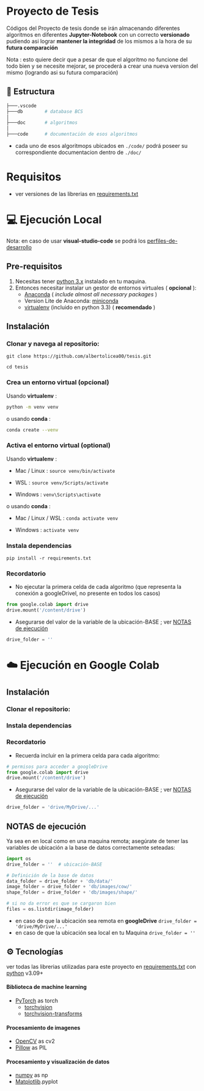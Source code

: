 # Proyecto de Tesis

Códigos del Proyecto de tesis donde se irán almacenando diferentes algoritmos en diferentes **Jupyter-Notebook** con un correcto **versionado** pudiendo asi lograr **mantener la integridad** de los mismos a la hora de su **futura comparación**

Nota : esto quiere decir que a pesar de que el algoritmo no funcione del todo bien y se necesite mejorar, se procederá a crear una nueva version del mismo (logrando asi su futura comparación)

## 🌳 Estructura

```bash
├───.vscode
├───db        # database BCS
│
├───doc       # algoritmos
│
├───code      # documentación de esos algoritmos
```

- cada uno de esos algoritmops ubicados en `./code/` podrá poseer su correspondiente documentacion dentro de `./doc/`

# Requisitos

<!-- TODO
- propiedades de la maquina para su ejecución

- ?? conexión a internet estable
-->

- ver versiones de las librerias en [requirements.txt]('./requirements.txt')

# 💻 Ejecución Local

Nota: en caso de usar **visual-studio-code** se podrá los [perfiles-de-desarrollo]('./vscode-profiles/')

## Pre-requisitos

1. Necesitas tener [python 3.x](https://www.python.org/) instalado en tu maquina.
2. Entonces necesitar instalar un gestor de entornos virtuales ( **opcional** ):
   - [Anaconda](https://www.anaconda.com/) ( _include almost all necessary packages_ )
   - Version Lite de Anaconda: [miniconda](https://docs.anaconda.com/free/miniconda/index.html)
   - [virtualenv](https://pypi.org/project/virtualenv/) (incluido en python 3.3) ( **recomendado** )

## Instalación

### Clonar y navega al repositorio:

```batch
git clone https://github.com/albertolicea00/tesis.git
```

```batch
cd tesis
```

### Crea un entorno virtual (opcional)

Usando **virtualenv** :

```bash
python -m venv venv
```

o usando **conda** :

```bash
conda create --venv
```

### Activa el entorno virtual (optional)

Usando **virtualenv** :

- Mac / Linux : `source venv/bin/activate`

- WSL : `source venv/Scripts/activate`

- Windows : `venv\Scripts\activate`

o usando **conda** :

- Mac / Linux / WSL : `conda activate venv`

- Windows : `activate venv`

### Instala dependencias

```batch
pip install -r requirements.txt
```

### Recordatorio

- No ejecutar la primera celda de cada algoritmo (que representa la conexión a googleDrivel, no presente en todos los casos)

```python
from google.colab import drive
drive.mount('/content/drive')
```

<!-- TODO enlace roto -->

- Asegurarse del valor de la variable de la ubicación-BASE ; ver [NOTAS de ejecución]()

```python
drive_folder = ''
```

# ☁️ Ejecución en Google Colab

## Instalación

### Clonar el repositorio:

<!-- TODO -->

### Instala dependencias

<!-- TODO -->

### Recordatorio

- Recuerda incluir en la primera celda para cada algoritmo:

```python
# permisos para acceder a googleDrive
from google.colab import drive
drive.mount('/content/drive')
```

<!-- TODO enlace roto -->

- Asegurarse del valor de la variable de la ubicación-BASE ; ver [NOTAS de ejecución]()

```python
drive_folder = 'drive/MyDrive/...'
```

## NOTAS de ejecución

Ya sea en en local como en una maquina remota; asegúrate de tener las variables de ubicación a la base de datos correctamente seteadas:

```python
import os
drive_folder = ''  # ubicación-BASE

# Definición de la base de datos
data_folder = drive_folder + 'db/data/'
image_folder = drive_folder + 'db/images/cow/'
shape_folder = drive_folder + 'db/images/shape/'

# si no da error es que se cargaron bien
files = os.listdir(image_folder)
```

- en caso de que la ubicación sea remota en **googleDrive** `drive_folder = 'drive/MyDrive/...'`
- en caso de que la ubicación sea local en tu Maquina `drive_folder = ''  `

## ⚙️ Tecnologías

ver todas las librerias utilizadas para este proyecto en [requirements.txt]('./requirements.txt') con [python](https://www.python.org/) v3.09+

#### Biblioteca de machine learning

- [PyTorch](https://pytorch.org/) as torch
  - [torchvision](https://pytorch.org/vision/stable/index.html)
  - [torchvision-transforms](https://pytorch.org/vision/0.11/transforms.html)

#### Procesamiento de imagenes

- [OpenCV](https://opencv.org/get-started/) as cv2
- [Pillow](https://python-pillow.org/) as PIL

#### Procesamiento y visualización de datos

- [numpy](https://numpy.org/) as np
- [Matplotlib](https://matplotlib.org/).pyplot
